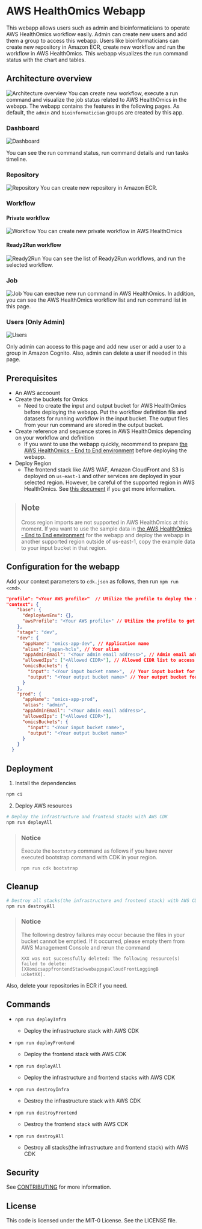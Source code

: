# AWS HealthOmics Webapp

This webapp allows users such as admin and bioinformaticians to operate AWS HealthOmics workflow easily. Admin can create new users and add them a group to access this webapp. Users like bioinformaticians can create new repository in Amazon ECR, create new workflow and run the workflow in AWS HealthOmics. This webapp visualizes the run command status with the chart and tables.

## Architecture overview

![Architecture overview](./images/architecture-overview.png)
You can create new workflow, execute a run command and visualize the job status related to AWS HealthOmics in the webapp. The webapp contains the features in the following pages. As default, the `admin` and `bioinformatician` groups are created by this app.

### Dashboard

![Dashboard](./images/dashboard.png)

You can see the run command status, run command details and run tasks timeline.

### Repository

![Repository](./images/repository.png)
You can create new repository in Amazon ECR.

### Workflow

#### Private workflow

![Workflow](./images/privateWorkflow.png)
You can create new private workflow in AWS HealthOmics

#### Ready2Run workflow

![Ready2Run](./images/ready2run.png)
You can see the list of Ready2Run workflows, and run the selected workflow.

### Job

![Job](./images/job.png)
You can exectue new run command in AWS HealthOmics. In addition, you can see the AWS HealthOmics workflow list and run command list in this page.

### Users (Only Admin)

![Users](./images/user.png)

Only admin can access to this page and add new user or add a user to a group in Amazon Cognito. Also, admin can delete a user if needed in this page.

## Prerequisites

- An AWS accoount
- Create the buckets for Omics
  - Need to create the input and output bucket for AWS HealthOmics before deploying the webapp. Put the workflow definition file and datasets for running workflow in the input bucket. The output files from your run command are stored in the output bucket.
- Create reference and sequence stores in AWS HealthOmics depending on your workflow and definition
  - If you want to use the webapp quickly, recommend to prepare [the AWS HealthOmics - End to End environment](https://github.com/aws-samples/amazon-omics-end-to-end-genomics) before deploying the webapp.
- Deploy Region
  - The frontend stack like AWS WAF, Amazon CloudFront and S3 is deployed on `us-east-1` and other services are deployed in your selected region. However, be careful of the supported region in AWS HealthOmics. See [this document](https://docs.aws.amazon.com/general/latest/gr/omics-quotas.html) if you get more information.

> ## Note
>
> Cross region imports are not supported in AWS HealthOmics at this moment. If you want to use the sample data in [the AWS HealthOmics - End to End environment](https://github.com/aws-samples/amazon-omics-end-to-end-genomics) for the webapp and deploy the webapp in another supported region outside of us-east-1, copy the example data to your input bucket in that region.

## Configuration for the webapp

Add your context parameters to `cdk.json` as follows, then run `npm run <cmd>`.

```json
"profile": "<Your AWS profile>"  // Utilize the profile to deploy the stack by CDK
"context": {
    "base": {
      "deployAwsEnv": {},
      "awsProfile": "<Your AWS profile>" // Utilize the profile to get and put some parameters for SSM Parametor Store
    },
    "stage": "dev",
    "dev": {
      "appName": "omics-app-dev", // Application name
      "alias": "japan-hcls", // Your alias
      "appAdminEmail": "<Your admin email address>", // Admin email address for Cognito
      "allowedIps": ["<Allowed CIDR>"], // Allowed CIDR list to access CloudFront with WAF
      "omicsBuckets": {
        "input": "<Your input bucket name>",  // Your input bucket for Omics
        "output": "<Your output bucket name>" // Your output bucket for Omics
      }
    },
    "prod": {
      "appName": "omics-app-prod",
      "alias": "admin",
      "appAdminEmail": "<Your admin email address>",
      "allowedIps": ["<Allowed CIDR>"],
      "omicsBuckets": {
        "input": "<Your input bucket name>",
        "output": "<Your output bucket name>"
      }
    }
  }

```

## Deployment

1. Install the dependencies

```zsh
npm ci
```

2. Deploy AWS resources

```zsh
# Deploy the infrastructure and frontend stacks with AWS CDK
npm run deployAll
```

> ### Notice
>
> Execute the `bootstarp` command as follows if you have never executed bootstrap command with CDK in your region.
>
> ```
> npm run cdk bootstrap
> ```

## Cleanup

```bash
# Destroy all stacks(the infrastructure and frontend stack) with AWS CDK
npm run destroyAll
```

> ### Notice
>
> The following destroy failures may occur because the files in your bucket cannot be emptied. If it occurred, please empty them from AWS Management Console and rerun the command
>
> ```
> XXX was not successfully deleted: The following resource(s) failed to delete: [XXomicsappfrontendStackwebappspaCloudFrontLoggingB
> ucketXX].
> ```

Also, delete your repositories in ECR if you need.

## Commands

- `npm run deployInfra`

  - Deploy the infrastructure stack with AWS CDK

- `npm run deployFrontend`

  - Deploy the frontend stack with AWS CDK

- `npm run deployAll`
  - Deploy the infrastructure and frontend stacks with AWS CDK
- `npm run destroyInfra`
  - Destroy the infrastructure stack with AWS CDK
- `npm run destroyFrontend`
  - Destroy the frontend stack with AWS CDK
- `npm run destroyAll`
  - Destroy all stacks(the infrastructure and frontend stack) with AWS CDK

## Security

See [CONTRIBUTING](CONTRIBUTING.md#security-issue-notifications) for more
information.

## License

This code is licensed under the MIT-0 License. See the LICENSE file.
